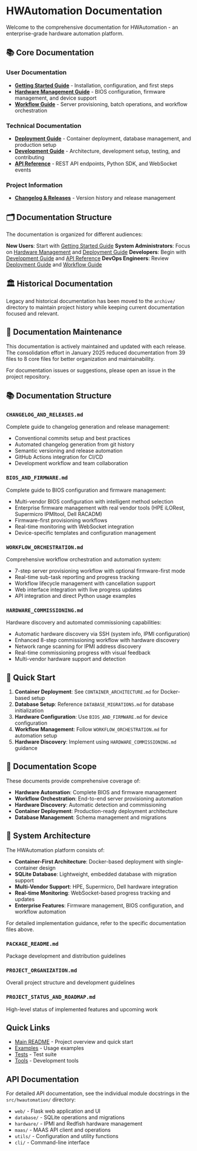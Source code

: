 # HWAutomation Documentation

Welcome to the comprehensive documentation for HWAutomation - an enterprise-grade hardware automation platform.

## 📚 Core Documentation

### User Documentation
- **[Getting Started Guide](GETTING_STARTED.md)** - Installation, configuration, and first steps
- **[Hardware Management Guide](HARDWARE_MANAGEMENT.md)** - BIOS configuration, firmware management, and device support
- **[Workflow Guide](WORKFLOW_GUIDE.md)** - Server provisioning, batch operations, and workflow orchestration

### Technical Documentation
- **[Deployment Guide](DEPLOYMENT_GUIDE.md)** - Container deployment, database management, and production setup
- **[Development Guide](DEVELOPMENT_GUIDE.md)** - Architecture, development setup, testing, and contributing
- **[API Reference](API_REFERENCE.md)** - REST API endpoints, Python SDK, and WebSocket events

### Project Information
- **[Changelog & Releases](CHANGELOG_AND_RELEASES.md)** - Version history and release management

## 🗂️ Documentation Structure

The documentation is organized for different audiences:

**New Users**: Start with [Getting Started Guide](GETTING_STARTED.md)
**System Administrators**: Focus on [Hardware Management](HARDWARE_MANAGEMENT.md) and [Deployment Guide](DEPLOYMENT_GUIDE.md)
**Developers**: Begin with [Development Guide](DEVELOPMENT_GUIDE.md) and [API Reference](API_REFERENCE.md)
**DevOps Engineers**: Review [Deployment Guide](DEPLOYMENT_GUIDE.md) and [Workflow Guide](WORKFLOW_GUIDE.md)

## 🏛️ Historical Documentation

Legacy and historical documentation has been moved to the `archive/` directory to maintain project history while keeping current documentation focused and relevant.

## 🔄 Documentation Maintenance

This documentation is actively maintained and updated with each release. The consolidation effort in January 2025 reduced documentation from 39 files to 8 core files for better organization and maintainability.

For documentation issues or suggestions, please open an issue in the project repository.

## 📚 Documentation Structure

### `CHANGELOG_AND_RELEASES.md`

Complete guide to changelog generation and release management:

- Conventional commits setup and best practices
- Automated changelog generation from git history
- Semantic versioning and release automation
- GitHub Actions integration for CI/CD
- Development workflow and team collaboration

### `BIOS_AND_FIRMWARE.md`

Complete guide to BIOS configuration and firmware management:

- Multi-vendor BIOS configuration with intelligent method selection
- Enterprise firmware management with real vendor tools (HPE iLORest, Supermicro IPMItool, Dell RACADM)
- Firmware-first provisioning workflows
- Real-time monitoring with WebSocket integration
- Device-specific templates and configuration management

### `WORKFLOW_ORCHESTRATION.md`

Comprehensive workflow orchestration and automation system:

- 7-step server provisioning workflow with optional firmware-first mode
- Real-time sub-task reporting and progress tracking
- Workflow lifecycle management with cancellation support
- Web interface integration with live progress updates
- API integration and direct Python usage examples

### `HARDWARE_COMMISSIONING.md`

Hardware discovery and automated commissioning capabilities:

- Automatic hardware discovery via SSH (system info, IPMI configuration)
- Enhanced 8-step commissioning workflow with hardware discovery
- Network range scanning for IPMI address discovery
- Real-time commissioning progress with visual feedback
- Multi-vendor hardware support and detection

## 🚀 Quick Start

1. **Container Deployment**: See `CONTAINER_ARCHITECTURE.md` for Docker-based setup
2. **Database Setup**: Reference `DATABASE_MIGRATIONS.md` for database initialization
3. **Hardware Configuration**: Use `BIOS_AND_FIRMWARE.md` for device configuration
4. **Workflow Management**: Follow `WORKFLOW_ORCHESTRATION.md` for automation setup
5. **Hardware Discovery**: Implement using `HARDWARE_COMMISSIONING.md` guidance

## 📖 Documentation Scope

These documents provide comprehensive coverage of:

- **Hardware Automation**: Complete BIOS and firmware management
- **Workflow Orchestration**: End-to-end server provisioning automation
- **Hardware Discovery**: Automatic detection and commissioning
- **Container Deployment**: Production-ready deployment architecture
- **Database Management**: Schema management and migrations

## 🔧 System Architecture

The HWAutomation platform consists of:

- **Container-First Architecture**: Docker-based deployment with single-container design
- **SQLite Database**: Lightweight, embedded database with migration support
- **Multi-Vendor Support**: HPE, Supermicro, Dell hardware integration
- **Real-time Monitoring**: WebSocket-based progress tracking and updates
- **Enterprise Features**: Firmware management, BIOS configuration, and workflow automation

For detailed implementation guidance, refer to the specific documentation files above.

### `PACKAGE_README.md`

Package development and distribution guidelines

### `PROJECT_ORGANIZATION.md`

Overall project structure and development guidelines

### `PROJECT_STATUS_AND_ROADMAP.md`

High-level status of implemented features and upcoming work

## Quick Links

- [Main README](../README.md) - Project overview and quick start
- [Examples](../examples/) - Usage examples
- [Tests](../tests/) - Test suite
- [Tools](../tools/) - Development tools

## API Documentation

For detailed API documentation, see the individual module docstrings in the `src/hwautomation/` directory:

- `web/` - Flask web application and UI
- `database/` - SQLite operations and migrations
- `hardware/` - IPMI and Redfish hardware management
- `maas/` - MAAS API client and operations
- `utils/` - Configuration and utility functions
- `cli/` - Command-line interface
